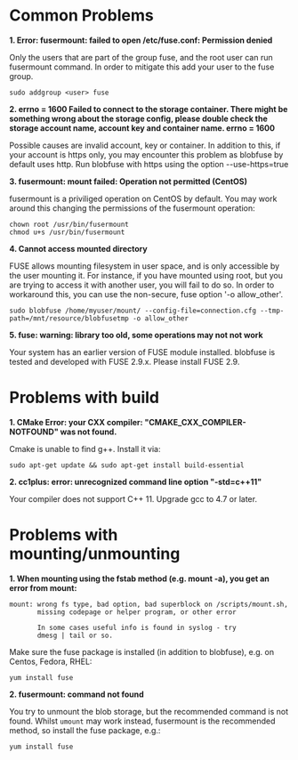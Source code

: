 # Common Problems
**1. Error: fusermount: failed to open /etc/fuse.conf: Permission denied**

Only the users that are part of the group fuse, and the root user can run fusermount command. In order to mitigate this add your user to the fuse group.

```sudo addgroup <user> fuse```

**2. errno = 1600 Failed to connect to the storage container. There might be something wrong about the storage config, please double check the storage account name, account key and container name. errno = 1600**

Possible causes are invalid account, key or container. In addition to this, if your account is https only, you may encounter this problem as blobfuse by default uses http. Run blobfuse with https using the option --use-https=true

**3. fusermount: mount failed: Operation not permitted (CentOS)**

fusermount is a priviliged operation on CentOS by default. You may work around this changing the permissions of the fusermount operation:

    chown root /usr/bin/fusermount
    chmod u+s /usr/bin/fusermount

**4. Cannot access mounted directory**

FUSE allows mounting filesystem in user space, and is only accessible by the user mounting it. For instance, if you have mounted using root, but you are trying to access it with another user, you will fail to do so. In order to workaround this, you can use the non-secure, fuse option '-o allow_other'.

    sudo blobfuse /home/myuser/mount/ --config-file=connection.cfg --tmp-path=/mnt/resource/blobfusetmp -o allow_other

**5. fuse: warning: library too old, some operations may not not work**

Your system has an earlier version of FUSE module installed. blobfuse is tested and developed with FUSE 2.9.x. Please install FUSE 2.9.

# Problems with build
**1. CMake Error: your CXX compiler: "CMAKE_CXX_COMPILER-NOTFOUND" was not found.**

Cmake is unable to find g++. Install it via:

```sudo apt-get update && sudo apt-get install build-essential```

**2. cc1plus: error: unrecognized command line option "-std=c++11"**

Your compiler does not support C++ 11. Upgrade gcc to 4.7 or later.


# Problems with mounting/unmounting
**1. When mounting using the fstab method (e.g. mount -a), you get an error from mount:**
```
mount: wrong fs type, bad option, bad superblock on /scripts/mount.sh,
       missing codepage or helper program, or other error

       In some cases useful info is found in syslog - try
       dmesg | tail or so.
```

Make sure the fuse package is installed (in addition to blobfuse), e.g. on Centos, Fedora, RHEL:

``` yum install fuse ```


**2. fusermount: command not found**

You try to unmount the blob storage, but the recommended command is not found. Whilst `umount` may work instead, fusermount is the recommended method, so install the fuse package, e.g.:

``` yum install fuse ```

